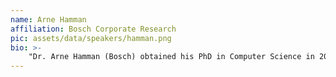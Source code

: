 ```yaml
---
name: Arne Hamman
affiliation: Bosch Corporate Research
pic: assets/data/speakers/hamman.png
bio: >-
    "Dr. Arne Hamman (Bosch) obtained his PhD in Computer Science in 2008 from the Technical University of Braunschweig Germany. He is Chief Expert for "Distributed Intelligent Systems" at Bosch Corporate Research. Like the Bosch product portfolios his range of actives is very broads encompassing complex embedded systems where the interaction between physical processes hardware and software plays a major role through to distributed IoT systems with elements of (edge) cloud computing. In the academic contexts he is member of the editorial board of the ACM journal “Transactions on Cyber Physical Systems” and regularly serves as program committee member for international conferences such as ECRTS, RTSS, RTAS, DAC, EMSOFT, and ICCPS."
---
```

